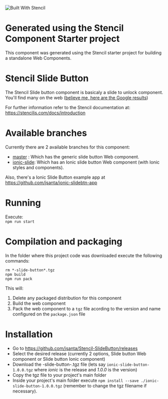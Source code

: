 ![Built With Stencil](https://img.shields.io/badge/-Built%20With%20Stencil-16161d.svg?logo=data%3Aimage%2Fsvg%2Bxml%3Bbase64%2CPD94bWwgdmVyc2lvbj0iMS4wIiBlbmNvZGluZz0idXRmLTgiPz4KPCEtLSBHZW5lcmF0b3I6IEFkb2JlIElsbHVzdHJhdG9yIDE5LjIuMSwgU1ZHIEV4cG9ydCBQbHVnLUluIC4gU1ZHIFZlcnNpb246IDYuMDAgQnVpbGQgMCkgIC0tPgo8c3ZnIHZlcnNpb249IjEuMSIgaWQ9IkxheWVyXzEiIHhtbG5zPSJodHRwOi8vd3d3LnczLm9yZy8yMDAwL3N2ZyIgeG1sbnM6eGxpbms9Imh0dHA6Ly93d3cudzMub3JnLzE5OTkveGxpbmsiIHg9IjBweCIgeT0iMHB4IgoJIHZpZXdCb3g9IjAgMCA1MTIgNTEyIiBzdHlsZT0iZW5hYmxlLWJhY2tncm91bmQ6bmV3IDAgMCA1MTIgNTEyOyIgeG1sOnNwYWNlPSJwcmVzZXJ2ZSI%2BCjxzdHlsZSB0eXBlPSJ0ZXh0L2NzcyI%2BCgkuc3Qwe2ZpbGw6I0ZGRkZGRjt9Cjwvc3R5bGU%2BCjxwYXRoIGNsYXNzPSJzdDAiIGQ9Ik00MjQuNywzNzMuOWMwLDM3LjYtNTUuMSw2OC42LTkyLjcsNjguNkgxODAuNGMtMzcuOSwwLTkyLjctMzAuNy05Mi43LTY4LjZ2LTMuNmgzMzYuOVYzNzMuOXoiLz4KPHBhdGggY2xhc3M9InN0MCIgZD0iTTQyNC43LDI5Mi4xSDE4MC40Yy0zNy42LDAtOTIuNy0zMS05Mi43LTY4LjZ2LTMuNkgzMzJjMzcuNiwwLDkyLjcsMzEsOTIuNyw2OC42VjI5Mi4xeiIvPgo8cGF0aCBjbGFzcz0ic3QwIiBkPSJNNDI0LjcsMTQxLjdIODcuN3YtMy42YzAtMzcuNiw1NC44LTY4LjYsOTIuNy02OC42SDMzMmMzNy45LDAsOTIuNywzMC43LDkyLjcsNjguNlYxNDEuN3oiLz4KPC9zdmc%2BCg%3D%3D&colorA=16161d&style=flat-square)

# Generated using the Stencil Component Starter project

This component was generated using the Stencil starter project for building a standalone Web Components.

# Stencil Slide Button
The Stencil Slide button component is basicaly a slide to unlock component. You'll find many on the web ([believe me, here are the Google results](https://www.google.cl/search?q=javascript+slide+to+unlock+component&oq=javascript+slide+to+unlock+component))

For further information refer to the Stencil documentation at: https://stenciljs.com/docs/introduction

# Available branches
Currently there are 2 available branches for this component:
* [master](https://github.com/jsanta/Stencil-SlideButton) : Which has the generic slide button Web component.
* [ionic-slide](https://github.com/jsanta/Stencil-SlideButton/tree/ionic-slide): Which has an Ionic slide button Web component (with Ionic styles and components).

Also, there's a Ionic Slide Button example app at https://github.com/jsanta/ionic-slidebtn-app

# Running 
Execute:  
`npm run start`

# Compilation and packaging
In the folder where this project code was downloaded execute the following commands:
```
rm *-slide-button*.tgz
npm build
npm run pack
```
This will:
1. Delete any packaged distribution for this component
2. Build the web component
3. Pack the web component to a `tgz` file acording to the version and name configured on the `package.json` file

# Installation
* Go to https://github.com/jsanta/Stencil-SlideButton/releases
* Select the desired release (currently 2 options, Slide button Web component or Slide button Ionic component)
* Download the <release>-slide-button-<version>.tgz file (lets say `ionic-slide-button-1.0.0.tgz` where *ionic* is the release and *1.0.0* is the version)
* Copy the tgz file to your project's main folder
* Inside your project's main folder execute `npm install --save ./ionic-slide-button-1.0.0.tgz` (remember to change the tgz filename if necessary).


